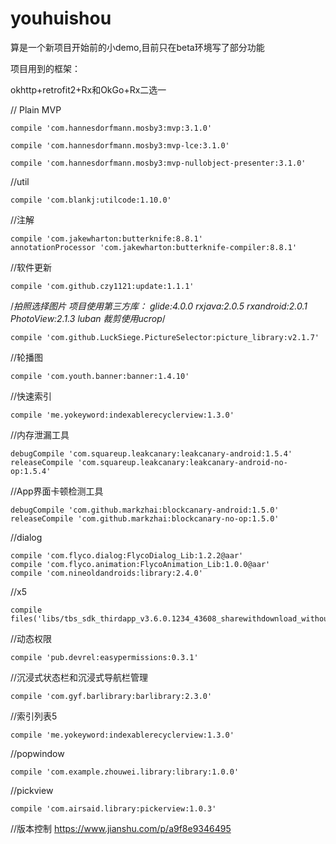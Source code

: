 # youhuishou


算是一个新项目开始前的小demo,目前只在beta环境写了部分功能



项目用到的框架：



okhttp+retrofit2+Rx和OkGo+Rx二选一



 // Plain MVP
 
    compile 'com.hannesdorfmann.mosby3:mvp:3.1.0'
    
    compile 'com.hannesdorfmann.mosby3:mvp-lce:3.1.0'
    
    compile 'com.hannesdorfmann.mosby3:mvp-nullobject-presenter:3.1.0'
    
    
 //util
 
    compile 'com.blankj:utilcode:1.10.0'
    
 //注解
 
    compile 'com.jakewharton:butterknife:8.8.1'
    annotationProcessor 'com.jakewharton:butterknife-compiler:8.8.1'
    
 //软件更新
 
    compile 'com.github.czy1121:update:1.1.1'
  /*拍照选择图片
                项目使用第三方库：
                    glide:4.0.0
                    rxjava:2.0.5
                    rxandroid:2.0.1
                    PhotoView:2.1.3
                    luban
                    裁剪使用ucrop*/
                    
    compile 'com.github.LuckSiege.PictureSelector:picture_library:v2.1.7'
    
 //轮播图
 
    compile 'com.youth.banner:banner:1.4.10'
    
 //快速索引
 
    compile 'me.yokeyword:indexablerecyclerview:1.3.0'
    

 //内存泄漏工具
 
    debugCompile 'com.squareup.leakcanary:leakcanary-android:1.5.4'
    releaseCompile 'com.squareup.leakcanary:leakcanary-android-no-op:1.5.4'

 //App界面卡顿检测工具
 
    debugCompile 'com.github.markzhai:blockcanary-android:1.5.0'
    releaseCompile 'com.github.markzhai:blockcanary-no-op:1.5.0'
//dialog

    compile 'com.flyco.dialog:FlycoDialog_Lib:1.2.2@aar'
    compile 'com.flyco.animation:FlycoAnimation_Lib:1.0.0@aar'
    compile 'com.nineoldandroids:library:2.4.0'

 //x5
 
    compile files('libs/tbs_sdk_thirdapp_v3.6.0.1234_43608_sharewithdownload_withoutGame_obfs_20180510_111111.jar')

 //动态权限
 
    compile 'pub.devrel:easypermissions:0.3.1'

 //沉浸式状态栏和沉浸式导航栏管理
 
    compile 'com.gyf.barlibrary:barlibrary:2.3.0'

 //索引列表5
 
    compile 'me.yokeyword:indexablerecyclerview:1.3.0'
    
 //popwindow
 
    compile 'com.example.zhouwei.library:library:1.0.0'

 //pickview
 
    compile 'com.airsaid.library:pickerview:1.0.3'
    
//版本控制
https://www.jianshu.com/p/a9f8e9346495

